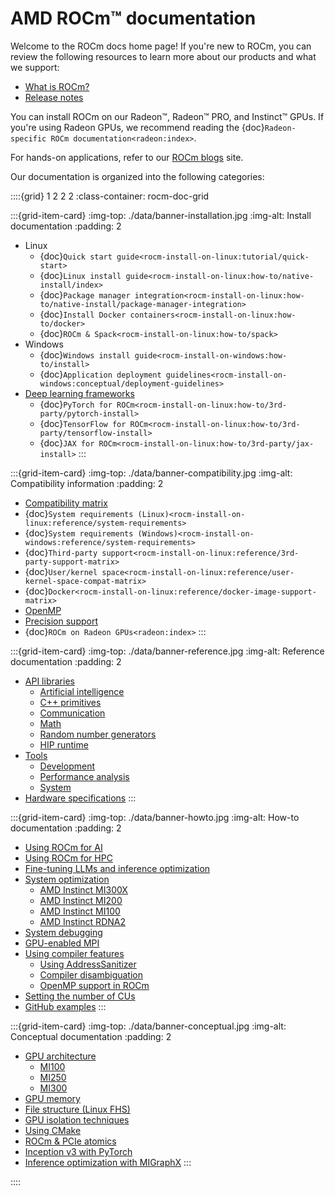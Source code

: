 <head>
  <meta charset="UTF-8">
  <meta name="description" content="AMD ROCm documentation">
  <meta name="keywords" content="documentation, guides, installation, compatibility, support,
  reference, ROCm, AMD">
</head>

# AMD ROCm™ documentation

Welcome to the ROCm docs home page! If you're new to ROCm, you can review the following
resources to learn more about our products and what we support:

* [What is ROCm?](./what-is-rocm.rst)
* [Release notes](./about/release-notes.md)

You can install ROCm on our Radeon™, Radeon™ PRO, and Instinct™ GPUs. If you're using Radeon
GPUs, we recommend reading the
{doc}`Radeon-specific ROCm documentation<radeon:index>`.

For hands-on applications, refer to our [ROCm blogs](https://rocm.blogs.amd.com/) site.

Our documentation is organized into the following categories:

::::{grid} 1 2 2 2
:class-container: rocm-doc-grid

:::{grid-item-card}
:img-top: ./data/banner-installation.jpg
:img-alt: Install documentation
:padding: 2

* Linux
  * {doc}`Quick start guide<rocm-install-on-linux:tutorial/quick-start>`
  * {doc}`Linux install guide<rocm-install-on-linux:how-to/native-install/index>`
  * {doc}`Package manager integration<rocm-install-on-linux:how-to/native-install/package-manager-integration>`
  * {doc}`Install Docker containers<rocm-install-on-linux:how-to/docker>`
  * {doc}`ROCm & Spack<rocm-install-on-linux:how-to/spack>`
* Windows
  * {doc}`Windows install guide<rocm-install-on-windows:how-to/install>`
  * {doc}`Application deployment guidelines<rocm-install-on-windows:conceptual/deployment-guidelines>`
* [Deep learning frameworks](./how-to/deep-learning-rocm.rst)
  * {doc}`PyTorch for ROCm<rocm-install-on-linux:how-to/3rd-party/pytorch-install>`
  * {doc}`TensorFlow for ROCm<rocm-install-on-linux:how-to/3rd-party/tensorflow-install>`
  * {doc}`JAX for ROCm<rocm-install-on-linux:how-to/3rd-party/jax-install>`
:::

:::{grid-item-card}
:img-top: ./data/banner-compatibility.jpg
:img-alt: Compatibility information
:padding: 2

* [Compatibility matrix](./compatibility/compatibility-matrix.rst)
* {doc}`System requirements (Linux)<rocm-install-on-linux:reference/system-requirements>`
* {doc}`System requirements (Windows)<rocm-install-on-windows:reference/system-requirements>`
* {doc}`Third-party support<rocm-install-on-linux:reference/3rd-party-support-matrix>`
* {doc}`User/kernel space<rocm-install-on-linux:reference/user-kernel-space-compat-matrix>`
* {doc}`Docker<rocm-install-on-linux:reference/docker-image-support-matrix>`
* [OpenMP](./about/compatibility/openmp.md)
* [Precision support](./compatibility/precision-support.rst)
* {doc}`ROCm on Radeon GPUs<radeon:index>`
:::

<!-- markdownlint-disable MD051 -->
:::{grid-item-card}
:img-top: ./data/banner-reference.jpg
:img-alt: Reference documentation
:padding: 2

* [API libraries](./reference/api-libraries.md)
  * [Artificial intelligence](#artificial-intelligence-apis)
  * [C++ primitives](#cpp-primitives)
  * [Communication](#communication-libraries)
  * [Math](#math-apis)
  * [Random number generators](#random-number-apis)
  * [HIP runtime](#hip-runtime)
* [Tools](./reference/rocm-tools.md)
  * [Development](#development-tools)
  * [Performance analysis](#performance-analysis)
  * [System](#system-tools)
* [Hardware specifications](./reference/gpu-arch-specs.rst)
:::
<!-- markdownlint-enable MD051 -->

:::{grid-item-card}
:img-top: ./data/banner-howto.jpg
:img-alt: How-to documentation
:padding: 2

* [Using ROCm for AI](./how-to/rocm-for-ai/index.rst)
* [Using ROCm for HPC](./how-to/rocm-for-hpc/index.rst)
* [Fine-tuning LLMs and inference optimization](./how-to/llm-fine-tuning-optimization/index.rst)
* [System optimization](./how-to/tuning-guides.rst)
  * [AMD Instinct MI300X](./how-to/system-optimization/mi300x.rst)
  * [AMD Instinct MI200](./how-to/system-optimization/mi200.md)
  * [AMD Instinct MI100](./how-to/system-optimization/mi100.md)
  * [AMD Instinct RDNA2](./how-to/system-optimization/w6000-v620.md)
* [System debugging](./how-to/system-debugging.md)
* [GPU-enabled MPI](./how-to/gpu-enabled-mpi.rst)
* [Using compiler features](./conceptual/compiler-topics.md)
  * [Using AddressSanitizer](./conceptual/using-gpu-sanitizer.md)
  * [Compiler disambiguation](./conceptual/compiler-disambiguation.md)
  * [OpenMP support in ROCm](./about/compatibility/openmp.md)
* [Setting the number of CUs](./how-to/setting-cus)  
* [GitHub examples](https://github.com/amd/rocm-examples)
:::

:::{grid-item-card}
:img-top: ./data/banner-conceptual.jpg
:img-alt: Conceptual documentation
:padding: 2

* [GPU architecture](./conceptual/gpu-arch.md)
  * [MI100](./conceptual/gpu-arch/mi100.md)
  * [MI250](./conceptual/gpu-arch/mi250.md)
  * [MI300](./conceptual/gpu-arch/mi300.md)
* [GPU memory](./conceptual/gpu-memory.md)
* [File structure (Linux FHS)](./conceptual/file-reorg.md)
* [GPU isolation techniques](./conceptual/gpu-isolation.md)
* [Using CMake](./conceptual/cmake-packages.rst)
* [ROCm & PCIe atomics](./conceptual/More-about-how-ROCm-uses-PCIe-Atomics.rst)
* [Inception v3 with PyTorch](./conceptual/ai-pytorch-inception.md)
* [Inference optimization with MIGraphX](./conceptual/ai-migraphx-optimization.md)
:::

::::
